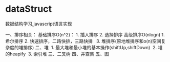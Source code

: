 # dataStruct
数据结构学习,javascript语言实现

一、排序相关：
  基础排序O(n^2)：
    1. 插入排序
    2. 选择排序
  高级排序O(nlogn)
    1. 希尔排序
    2. 快速排序，二路快排，三路快排
    3. 堆排序(原地堆排序和o(n)空间复杂度的堆排序)
二、堆
  1. 最大堆和最小堆的基本操作(shiftUp,shiftDown)
  2. 堆的heapify
  3. 索引堆
三、二叉树
四、并查集
五、图
